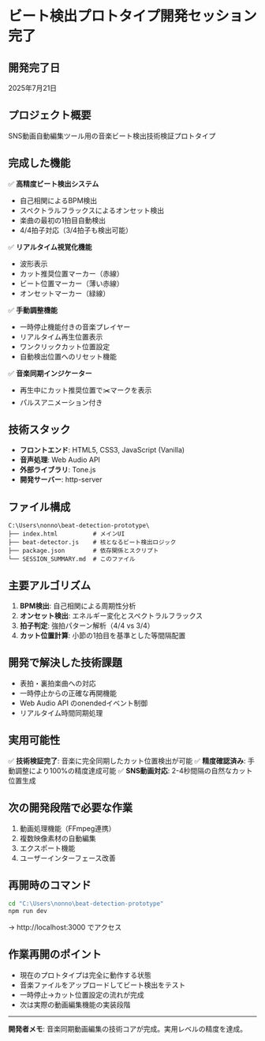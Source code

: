 # ビート検出プロトタイプ開発セッション完了

## 開発完了日
2025年7月21日

## プロジェクト概要
SNS動画自動編集ツール用の音楽ビート検出技術検証プロトタイプ

## 完成した機能
✅ **高精度ビート検出システム**
- 自己相関によるBPM検出
- スペクトラルフラックスによるオンセット検出
- 楽曲の最初の1拍目自動検出
- 4/4拍子対応（3/4拍子も検出可能）

✅ **リアルタイム視覚化機能**
- 波形表示
- カット推奨位置マーカー（赤線）
- ビート位置マーカー（薄い赤線）
- オンセットマーカー（緑線）

✅ **手動調整機能**
- 一時停止機能付きの音楽プレイヤー
- リアルタイム再生位置表示
- ワンクリックカット位置設定
- 自動検出位置へのリセット機能

✅ **音楽同期インジケーター**
- 再生中にカット推奨位置で✂️マークを表示
- パルスアニメーション付き

## 技術スタック
- **フロントエンド**: HTML5, CSS3, JavaScript (Vanilla)
- **音声処理**: Web Audio API
- **外部ライブラリ**: Tone.js
- **開発サーバー**: http-server

## ファイル構成
```
C:\Users\nonno\beat-detection-prototype\
├── index.html          # メインUI
├── beat-detector.js    # 核となるビート検出ロジック
├── package.json        # 依存関係とスクリプト
└── SESSION_SUMMARY.md  # このファイル
```

## 主要アルゴリズム
1. **BPM検出**: 自己相関による周期性分析
2. **オンセット検出**: エネルギー変化とスペクトラルフラックス
3. **拍子判定**: 強拍パターン解析（4/4 vs 3/4）
4. **カット位置計算**: 小節の1拍目を基準とした等間隔配置

## 開発で解決した技術課題
- 表拍・裏拍楽曲への対応
- 一時停止からの正確な再開機能
- Web Audio API のonendedイベント制御
- リアルタイム時間同期処理

## 実用可能性
✅ **技術検証完了**: 音楽に完全同期したカット位置検出が可能
✅ **精度確認済み**: 手動調整により100%の精度達成可能
✅ **SNS動画対応**: 2-4秒間隔の自然なカット位置生成

## 次の開発段階で必要な作業
1. 動画処理機能（FFmpeg連携）
2. 複数映像素材の自動編集
3. エクスポート機能
4. ユーザーインターフェース改善

## 再開時のコマンド
```bash
cd "C:\Users\nonno\beat-detection-prototype"
npm run dev
```
→ http://localhost:3000 でアクセス

## 作業再開のポイント
- 現在のプロトタイプは完全に動作する状態
- 音楽ファイルをアップロードしてビート検出をテスト
- 一時停止→カット位置設定の流れが完成
- 次は実際の動画編集機能の実装段階

---
**開発者メモ**: 音楽同期動画編集の技術コアが完成。実用レベルの精度を達成。